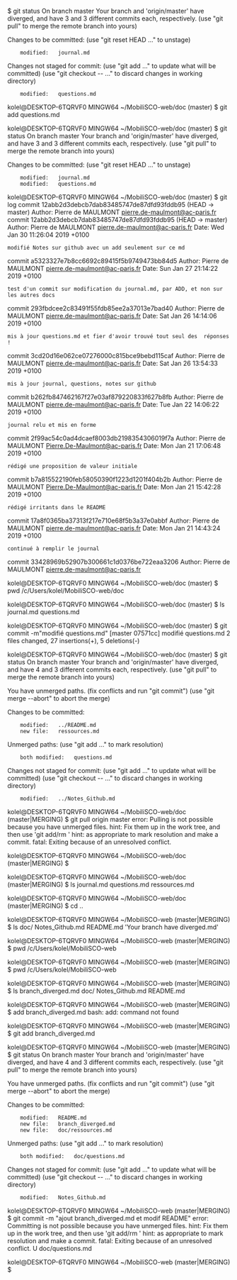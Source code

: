 $ git status
On branch master
Your branch and 'origin/master' have diverged,
and have 3 and 3 different commits each, respectively.
  (use "git pull" to merge the remote branch into yours)

Changes to be committed:
  (use "git reset HEAD <file>..." to unstage)

        modified:   journal.md

Changes not staged for commit:
  (use "git add <file>..." to update what will be committed)
  (use "git checkout -- <file>..." to discard changes in working directory)

        modified:   questions.md


kolel@DESKTOP-6TQRVF0 MINGW64 ~/MobiliSCO-web/doc (master)
$ git add questions.md

kolel@DESKTOP-6TQRVF0 MINGW64 ~/MobiliSCO-web/doc (master)
$ git status
On branch master
Your branch and 'origin/master' have diverged,
and have 3 and 3 different commits each, respectively.
  (use "git pull" to merge the remote branch into yours)

Changes to be committed:
  (use "git reset HEAD <file>..." to unstage)

        modified:   journal.md
        modified:   questions.md


kolel@DESKTOP-6TQRVF0 MINGW64 ~/MobiliSCO-web/doc (master)
$ git log
commit 12abb2d3debcb7dab83485747de87dfd93fddb95 (HEAD -> master)
Author: Pierre de MAULMONT <pierre.de-maulmont@ac-paris.fr>
commit 12abb2d3debcb7dab83485747de87dfd93fddb95 (HEAD -> master)
Author: Pierre de MAULMONT <pierre.de-maulmont@ac-paris.fr>
Date:   Wed Jan 30 11:26:04 2019 +0100

    modifié Notes sur github avec un add seulement sur ce md

commit a5323327e7b8cc6692c89415f5b9749473bb84d5
Author: Pierre de MAULMONT <pierre.de-maulmont@ac-paris.fr>
Date:   Sun Jan 27 21:14:22 2019 +0100

    test d'un commit sur modification du journal.md, par ADD, et non sur les autres docs

commit 293fbdcee2c83491f55fdb85ee2a37013e7bad40
Author: Pierre de MAULMONT <pierre.de-maulmont@ac-paris.fr>
Date:   Sat Jan 26 14:14:06 2019 +0100

    mis à jour questions.md et fier d'avoir trouvé tout seul des  réponses !

commit 3cd20d16e062ce07276000c815bce9bebd115caf
Author: Pierre de MAULMONT <pierre.de-maulmont@ac-paris.fr>
Date:   Sat Jan 26 13:54:33 2019 +0100

    mis à jour journal, questions, notes sur github

commit b262fb847462167f27e03af879220833f627b8fb
Author: Pierre de MAULMONT <pierre.de-maulmont@ac-paris.fr>
Date:   Tue Jan 22 14:06:22 2019 +0100

    journal relu et mis en forme

commit 2f99ac54c0ad4dcaef8003db2198354306019f7a
Author: Pierre de MAULMONT <Pierre.De-Maulmont@ac-paris.fr>
Date:   Mon Jan 21 17:06:48 2019 +0100

    rédigé une proposition de valeur initiale

commit b7a815522190feb58050390f1223d1201f404b2b
Author: Pierre de MAULMONT <Pierre.De-Maulmont@ac-paris.fr>
Date:   Mon Jan 21 15:42:28 2019 +0100

    rédigé irritants dans le README

commit 17a8f0365ba37313f217e710e68f5b3a37e0abbf
Author: Pierre de MAULMONT <pierre.de-maulmont@ac-paris.fr>
Date:   Mon Jan 21 14:43:24 2019 +0100

    continué à remplir le journal

commit 33428969b52907b300661c1d0376be722eaa3206
Author: Pierre de MAULMONT <pierre.de-maulmont@ac-paris.fr>

kolel@DESKTOP-6TQRVF0 MINGW64 ~/MobiliSCO-web/doc (master)
$ pwd
/c/Users/kolel/MobiliSCO-web/doc

kolel@DESKTOP-6TQRVF0 MINGW64 ~/MobiliSCO-web/doc (master)
$ ls
journal.md  questions.md

kolel@DESKTOP-6TQRVF0 MINGW64 ~/MobiliSCO-web/doc (master)
$ git commit -m"modifié questions.md"
[master 07571cc] modifié questions.md
 2 files changed, 27 insertions(+), 5 deletions(-)

kolel@DESKTOP-6TQRVF0 MINGW64 ~/MobiliSCO-web/doc (master)
$ git status
On branch master
Your branch and 'origin/master' have diverged,
and have 4 and 3 different commits each, respectively.
  (use "git pull" to merge the remote branch into yours)

You have unmerged paths.
  (fix conflicts and run "git commit")
  (use "git merge --abort" to abort the merge)

Changes to be committed:

        modified:   ../README.md
        new file:   ressources.md

Unmerged paths:
  (use "git add <file>..." to mark resolution)

        both modified:   questions.md

Changes not staged for commit:
  (use "git add <file>..." to update what will be committed)
  (use "git checkout -- <file>..." to discard changes in working directory)

        modified:   ../Notes_Github.md


kolel@DESKTOP-6TQRVF0 MINGW64 ~/MobiliSCO-web/doc (master|MERGING)
$ git pull origin master
error: Pulling is not possible because you have unmerged files.
hint: Fix them up in the work tree, and then use 'git add/rm <file>'
hint: as appropriate to mark resolution and make a commit.
fatal: Exiting because of an unresolved conflict.

kolel@DESKTOP-6TQRVF0 MINGW64 ~/MobiliSCO-web/doc (master|MERGING)
$



kolel@DESKTOP-6TQRVF0 MINGW64 ~/MobiliSCO-web/doc (master|MERGING)
$ ls
journal.md  questions.md  ressources.md

kolel@DESKTOP-6TQRVF0 MINGW64 ~/MobiliSCO-web/doc (master|MERGING)
$ cd ..

kolel@DESKTOP-6TQRVF0 MINGW64 ~/MobiliSCO-web (master|MERGING)
$ ls
 doc/   Notes_Github.md   README.md  'Your branch have diverged.md'

kolel@DESKTOP-6TQRVF0 MINGW64 ~/MobiliSCO-web (master|MERGING)
$ pwd
/c/Users/kolel/MobiliSCO-web

kolel@DESKTOP-6TQRVF0 MINGW64 ~/MobiliSCO-web (master|MERGING)
$ pwd
/c/Users/kolel/MobiliSCO-web

kolel@DESKTOP-6TQRVF0 MINGW64 ~/MobiliSCO-web (master|MERGING)
$ ls
branch_diverged.md  doc/  Notes_Github.md  README.md

kolel@DESKTOP-6TQRVF0 MINGW64 ~/MobiliSCO-web (master|MERGING)
$ add branch_diverged.md
bash: add: command not found

kolel@DESKTOP-6TQRVF0 MINGW64 ~/MobiliSCO-web (master|MERGING)
$ git add branch_diverged.md

kolel@DESKTOP-6TQRVF0 MINGW64 ~/MobiliSCO-web (master|MERGING)
$ git status
On branch master
Your branch and 'origin/master' have diverged,
and have 4 and 3 different commits each, respectively.
  (use "git pull" to merge the remote branch into yours)

You have unmerged paths.
  (fix conflicts and run "git commit")
  (use "git merge --abort" to abort the merge)

Changes to be committed:

        modified:   README.md
        new file:   branch_diverged.md
        new file:   doc/ressources.md

Unmerged paths:
  (use "git add <file>..." to mark resolution)

        both modified:   doc/questions.md

Changes not staged for commit:
  (use "git add <file>..." to update what will be committed)
  (use "git checkout -- <file>..." to discard changes in working directory)

        modified:   Notes_Github.md


kolel@DESKTOP-6TQRVF0 MINGW64 ~/MobiliSCO-web (master|MERGING)
$ git commit -m "ajout branch_diverged.md et modif README"
error: Committing is not possible because you have unmerged files.
hint: Fix them up in the work tree, and then use 'git add/rm <file>'
hint: as appropriate to mark resolution and make a commit.
fatal: Exiting because of an unresolved conflict.
U       doc/questions.md

kolel@DESKTOP-6TQRVF0 MINGW64 ~/MobiliSCO-web (master|MERGING)
$
